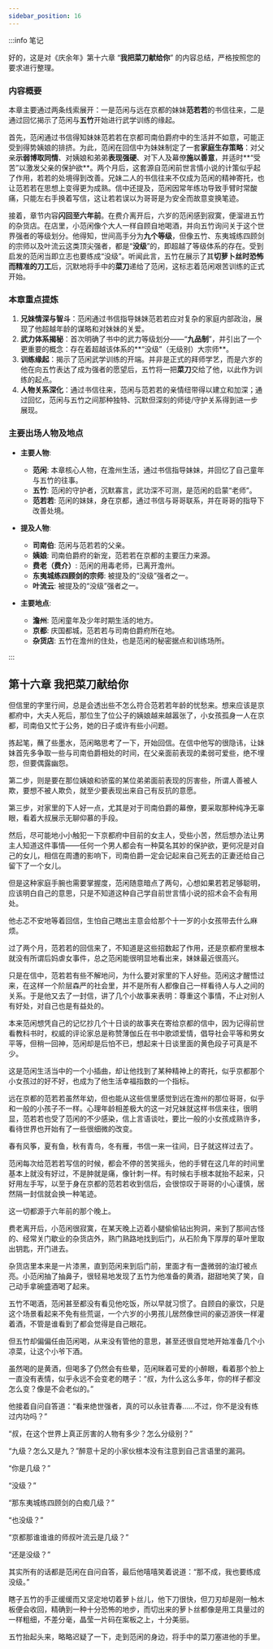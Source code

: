 ```yaml
---
sidebar_position: 16
---
```


:::info 笔记

好的，这是对《庆余年》第十六章 “**我把菜刀献给你**” 的内容总结，严格按照您的要求进行整理。

### **内容概要**

本章主要通过两条线索展开：一是范闲与远在京都的妹妹**范若若**的书信往来，二是通过回忆揭示了范闲与**五竹**开始进行武学训练的缘起。

首先，范闲通过书信得知妹妹范若若在京都司南伯爵府中的生活并不如意，可能正受到得势姨娘的排挤。为此，范闲在回信中为妹妹制定了一套**家庭生存策略**：对父亲**示弱博取同情**、对姨娘和弟弟**表现强硬**、对下人及幕僚**施以善意**，并适时**“受苦”以激发父亲的保护欲**。两个月后，这套源自范闲前世言情小说的计策似乎起了作用，若若的处境得到改善。兄妹二人的书信往来不仅成为范闲的精神寄托，也让范若若在思想上变得更为成熟。信中还提及，范闲因常年练功导致手臂时常酸痛，只能左右手换着写信，这让若若误以为哥哥是为安全而故意变换笔迹。

接着，章节内容**闪回至六年前**。在费介离开后，六岁的范闲感到寂寞，便溜进五竹的杂货店。在店里，小范闲像个大人一样自顾自地喝酒，并向五竹询问关于这个世界强者的等级划分。他得知，世间高手分为**九个等级**，但像五竹、东夷城练四顾剑的宗师以及叶流云这类顶尖强者，都是“**没级**”的，即超越了等级体系的存在。受到启发的范闲当即立志也要练成“没级”。听闻此言，五竹在展示了其**切萝卜丝时恐怖而精准的刀工**后，沉默地将手中的**菜刀**递给了范闲，这标志着范闲艰苦训练的正式开始。

### **本章重点提炼**

1.  **兄妹情深与智斗**：范闲通过书信指导妹妹范若若应对复杂的家庭内部政治，展现了他超越年龄的谋略和对妹妹的关爱。
2.  **武力体系揭秘**：首次明确了书中的武力等级划分——“**九品制**”，并引出了一个更重要的概念：存在着超越该体系的**“没级”（无级别）大宗师**。
3.  **训练缘起**：揭示了范闲武学训练的开端。并非是正式的拜师学艺，而是六岁的他在向五竹表达了成为强者的愿望后，五竹将一把**菜刀**交给了他，以此作为训练的起点。
4.  **人物关系深化**：通过书信往来，范闲与范若若的亲情纽带得以建立和加深；通过回忆，范闲与五竹之间那种独特、沉默但深刻的师徒/守护关系得到进一步展现。

### **主要出场人物及地点**

*   **主要人物**:
    *   **范闲**: 本章核心人物，在澹州生活，通过书信指导妹妹，并回忆了自己童年与五竹的往事。
    *   **五竹**: 范闲的守护者，沉默寡言，武功深不可测，是范闲的启蒙“老师”。
    *   **范若若**: 范闲的妹妹，身在京都，通过书信与哥哥联系，并在哥哥的指导下改善处境。

*   **提及人物**:
    *   **司南伯**: 范闲与范若若的父亲。
    *   **姨娘**: 司南伯爵府的新宠，范若若在京都的主要压力来源。
    *   **费老（费介）**: 范闲的用毒老师，已离开澹州。
    *   **东夷城练四顾剑的宗师**: 被提及的“没级”强者之一。
    *   **叶流云**: 被提及的“没级”强者之一。

*   **主要地点**:
    *   **澹州**: 范闲童年及少年时期生活的地方。
    *   **京都**: 庆国都城，范若若与司南伯爵府所在地。
    *   **杂货店**: 五竹在澹州的住处，也是范闲的秘密据点和训练场所。

:::

## 第十六章 **我把菜刀献给你**

但信里的字里行间，总是会透出些不怎么符合范若若年龄的忧愁来。想来应该是京都府中，大夫人死后，那位生了位公子的姨娘越来越嚣张了，小女孩孤身一人在京都，司南伯又忙于公务，她的日子或许有些小问题。

拣起笔，蘸了些墨水，范闲略思考了一下，开始回信。在信中他写的很隐讳，让妹妹首先多争取一些与司南伯爵相处的时间，在父亲面前表现的柔弱可爱些，绝不埋怨，但要偶露幽怨。

第二步，则是要在那位姨娘和骄蛮的某位弟弟面前表现的厉害些，所谓人善被人欺，要想不被人欺负，就至少要表现出来自己有反抗的意愿。

第三步，对家里的下人好一点，尤其是对于司南伯爵的幕僚，要采取那种纯净无辜眼，看着大叔展示无聊仰慕的手段。

然后，尽可能地小小触犯一下京都府中目前的女主人，受些小苦，然后想办法让男主人知道这件事情——任何一个男人都会有一种莫名其妙的保护欲，更何况是对自己的女儿，相信在周遭的影响下，司南伯爵一定会记起来自己死去的正妻还给自己留下了一个女儿。

但是这种家庭手腕也需要掌握度，范闲随意暗点了两句，心想如果若若足够聪明，应该明白自己的意思，只是不知道这种自己学自前世言情小说的招术会不会有用处。

他忐忑不安地等着回信，生怕自己瞎出主意会给那个十一岁的小女孩带去什么麻烦。

过了两个月，范若若的回信来了，不知道是这些招数起了作用，还是京都府里根本就没有所谓后妈虐女事件，总之范闲能很明显地看出来，妹妹最近很高兴。

只是在信中，范若若有些不解地问，为什么要对家里的下人好些。范闲这才醒悟过来，在这样一个阶层森严的社会里，并不是所有人都像自己一样看待人与人之间的关系。于是他又去了一封信，讲了几个小故事来表明：尊重这个事情，不止对别人有好处，对自己也是有益处的。

本来范闲想凭自己的记忆抄几个十日谈的故事夹在寄给京都的信中，因为记得前世看教科书时，权威的评论家总是称赞薄伽丘在书中歌颂爱情，倡导社会平等和男女平等，但稍一回神，范闲却是后怕不已，想起来十日谈里面的黄色段子可真是不少。

这是范闲生活当中的一个小插曲，却让他找到了某种精神上的寄托，似乎京都那个小女孩过的好不好，也成为了他生活幸福指数的一个指标。

远在京都的范若若虽然年幼，但也能从这些信里感觉到远在澹州的那位哥哥，似乎和一般的小孩子不一样。心理年龄相差极大的这一对兄妹就这样书信来往，很明显，范若若也受了范闲的不少感染，信上言语谈吐，要比一般的小女孩成熟许多，看待世界也开始有了一些很细微的改变。

春有风筝，夏有鱼，秋有青鸟，冬有雁，书信一来一往间，日子就这样过去了。

范闲每次给范若若写信的时候，都会不停的苦笑摇头，他的手臂在这几年的时间里基本上就没有好过，不是肿就是痛，像针刺一样。有时候右手根本就抬不起来，只好用左手写，以至于身在京都的范若若收到信后，会很惊叹于哥哥的小心谨慎，居然隔一封信就会换一种笔迹。

这一切都源于六年前的那个晚上。

费老离开后，小范闲很寂寞，在某天晚上迈着小腿偷偷钻出狗洞，来到了那间古怪的、经常关门歇业的杂货店外，熟门熟路地找到后门，从石阶角下厚厚的草叶里取出钥匙，开门进去。

杂货店里本来是一片漆黑，直到范闲来到后门前，里面才有一盏微弱的油灯被点亮。小范闲抽了抽鼻子，很轻易地发现了五竹为他准备的黄酒，甜甜地笑了笑，自己动手拿碗盛酒喝了起来。

五竹不喝酒，范闲甚至都没有看见他吃饭，所以早就习惯了。自顾自的豪饮，只是这个场景看起来不免有些荒诞，一个六岁的小男孩儿居然像世间的豪迈游侠一样灌着酒，不管是谁看到了都会觉得是自己眼花。

但五竹却偏偏任由范闲喝，从来没有管他的意思，甚至还很自觉地开始准备几个小凉菜，让这个小爷下酒。

虽然喝的是黄酒，但喝多了仍然会有些晕，范闲眯着可爱的小醉眼，看着那个脸上一直没有表情，似乎永远不会变老的瞎子：“叔，为什么这么多年，你的样子都没怎么变？像是不会老似的。”

他接着自问自答道：“看来绝世强者，真的可以永驻青春……不过，你不是没有练过内功吗？”

“叔，在这个世界上真正厉害的人物有多少？怎么分级别？”

“九级？怎么又是九？”醉意十足的小家伙根本没有注意到自己言语里的漏洞。

“你是几级？”

“没级？”

“那东夷城练四顾剑的白痴几级？”

“也没级？”

“京都那谁谁谁的师叔叶流云是几级？”

“还是没级？”

其实所有的话都是范闲在自问自答，最后他嘻嘻笑着说道：“那不成，我也要练成没级。”

瞎子五竹的手正缓缓而又坚定地切着萝卜丝儿，他下刀很快，但刀刃却是刚一触木板便会收回，精确到一种十分恐怖的地步，而切出来的萝卜丝都像是用工具量过的一样粗细，不差分毫，晶莹一片码在案板之上，十分美丽。

五竹抬起头来，略略迟疑了一下，走到范闲的身边，将手中的菜刀塞进他的手里。

